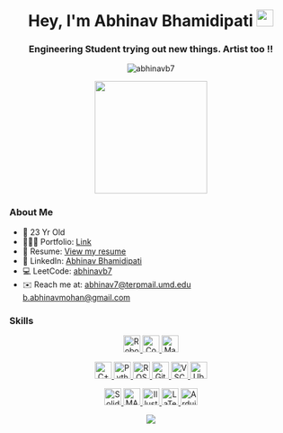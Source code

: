 
<h1 align="center">Hey, I'm Abhinav Bhamidipati
<img src="https://media.giphy.com/media/hvRJCLFzcasrR4ia7z/giphy.gif" width="30px"/></h1>
<h3 align="center">Engineering Student trying out new things. Artist too !!</h3>


<p align="center">
  <img src="https://komarev.com/ghpvc/?username=abhinavb7&label=Profile%20views&color=0e75b6&style=flat" alt="abhinavb7" />
</p>

<div align="center">
  <img src="https://i.giphy.com/media/v1.Y2lkPTc5MGI3NjExdTA2bDNqa2g5NXozaWZtMmVxemRsMGRiYm5jM3ExbG5mbmxsbWo3bCZlcD12MV9pbnRlcm5hbF9naWZfYnlfaWQmY3Q9Zw/UtnxCnjWAOL1J6TNUR/giphy.gif"  height="200"/>
</div>


### About Me

- 🤖 23 Yr Old
- 🧑🏻‍💼 Portfolio: [Link](https://abhinavb7.github.io/)
- 📄 Resume: [View my resume](https://drive.google.com/file/d/162RF-GkjgMczkX-UgVYkG5yCCtJ9GQ_S/view?usp=sharing)
- 👔 LinkedIn: [Abhinav Bhamidipati](https://www.linkedin.com/in/abhinav-bhamidipati/)
- 💻 LeetCode: [abhinavb7](https://www.leetcode.com/abhinavb7/)
- ✉️ Reach me at: [abhinav7@terpmail.umd.edu](mailto:abhinav7@terpmail.umd.edu)  [b.abhinavmohan@gmail.com](mailto:b.abhinavmohan@gmail.com)


  
### Skills




<p align="center">
  <a href="https://www.ros.org/">
    <img height="30" alt="Robotics" src="https://img.shields.io/badge/-Robotics-00a3e0?style=plastic&logo=ros"/>
  </a>
  <a href="https://opencv.org/">
    <img height="30" alt="Computer Vision" src="https://img.shields.io/badge/-Computer%20Vision-5c3ee8?style=plastic&logo=opencv"/>
  </a>
  <a href="https://www.tensorflow.org/">
    <img height="30" alt="Machine Learning" src="https://img.shields.io/badge/-Machine%20Learning-f39f37?style=plastic&logo=tensorflow"/>
  </a>
</p>


<p align="center">
  <a href= "https://isocpp.org/">
    <img height="30" alt="C++" src="https://img.shields.io/badge/-C%2B%2B-orange?style=plastic&logo=cplusplus"/>
  </a>
  
  <a href= "https://www.python.org/">
    <img height="30" alt="Python" src="https://img.shields.io/badge/-Python-ffcd3a?style=plastic&logo=python"/>
  </a>
  <a href= "https://www.ros.org/">
  <img height="30" alt="ROS" src="https://img.shields.io/badge/-ROS-fa8a05?style=plastic&logo=ros"/>
  </a>
  
  <a href="https://git-scm.com/" target="_blank">
  <img height="30" alt="Git" src="https://img.shields.io/badge/-Git-F05032?style=plastic&logo=git&logoColor=white"/>
  </a>

  <a href= "https://code.visualstudio.com/">
  <img height="30" alt="VSCode" src="https://img.shields.io/badge/-VS%20Code-3182b9?style=plastic&logo=visualstudiocode"/>
  </a>
  
  <a href= "https://ubuntu.com/">
  <img height="30" alt="Ubuntu" src="https://img.shields.io/badge/-Ubuntu-99b931?style=plastic&logo=ubuntu"/>
  </a>
</p>



<p align="center">
  <a href="https://www.solidworks.com/" target="_blank">
    <img height="30" alt="SolidWorks" src="https://img.shields.io/badge/-SolidWorks-0078D4?style=plastic&logo=solidworks&logoColor=white"/>
  </a>
  <a href="https://www.mathworks.com/" target="_blank">
    <img height="30" alt="MATLAB" src="https://img.shields.io/badge/-MATLAB-0076A8?style=plastic&logo=mathworks&logoColor=white"/>
  </a>
  <a href="https://www.adobe.com/products/illustrator.html" target="_blank">
    <img height="30" alt="Illustrator" src="https://img.shields.io/badge/-Illustrator-FF9A00?style=plastic&logo=adobe-illustrator&logoColor=white"/>
  </a>
   <a href= "https://www.latex-project.org/">
    <img height="30" alt="LaTeX" src="https://img.shields.io/badge/-LaTeX-008080?style=plastic&logo=latex"/>
  </a>
  <a href="https://www.arduino.cc/" target="_blank">
    <img height="30" alt="Arduino" src="https://img.shields.io/badge/-Arduino-00979D?style=plastic&logo=arduino&logoColor=white"/>
  </a>  
</p>


<p align="center"><img align="center" src="https://github-readme-streak-stats.herokuapp.com/?user=abhinavb7"" /></p>


